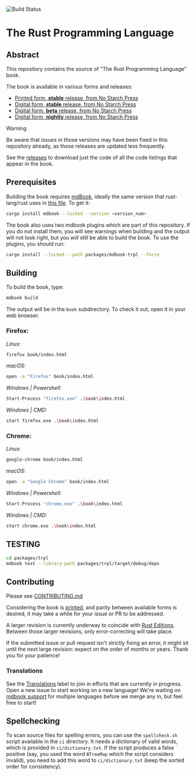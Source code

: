 ![Build Status](https://github.com/rust-lang/book/workflows/CI/badge.svg)
# The Rust Programming Language
## Abstract
This repository contains the source of "The Rust Programming Language" book.

The book is available in various forms and releases:
- [Printed form, **stable** release, from No Starch Press][printed]
- [Digital form, **stable** release, from No Starch Press][stable]
- [Digital form, **beta** release, from No Starch Press][beta]
- [Digital form, **nightly** release, from No Starch Press][nightly]

> [!WARNING]
Be aware that issues in those versions may have been fixed in this repository already, as those
releases are updated less frequently.

[printed]: https;//nostarch.com/rust-programming-language-2nd-edition 
[stable]: https://doc.rust-lang.org/stable/book/
[beta]: https://doc.rust-lang.org/beta/book/
[nightly]: https://doc.rust-lang.org/nightly/book/

See the [releases] to download just the code of all the code listings that appear in the book.

[releases]: https://github.com/rust-lang/book/releases

## Prerequisites

Building the book requires [mdBook], ideally the same version that
rust-lang/rust uses in [this file][rust-mdbook]. To get it:

[mdBook]: https://github.com/rust-lang/mdBook
[rust-mdbook]: https://github.com/rust-lang/rust/blob/master/src/tools/rustbook/Cargo.toml

```sh
cargo install mdbook --locked --version <version_num>
```

The book also uses two mdbook plugins which are part of this repository. If you
do not install them, you will see warnings when building and the output will not
look right, but you _will_ still be able to build the book. To use the plugins,
you should run:

```sh
cargo install --locked --path packages/mdbook-trpl --force
```

## Building

To build the book, type:

```sh
mdbook build
```

The output will be in the `book` subdirectory. To check it out, open it in
your web browser.

### Firefox:

_Linux:_

```sh
firefox book/index.html                       
```
_macOS:_

```sh
open -a "Firefox" book/index.html             
```

_Windows | Powershell:_

```sh
Start-Process "firefox.exe" .\book\index.html 
```

_Windows | CMD:_

```sh
start firefox.exe .\book\index.html           
```

### Chrome:

_Linux:_

```sh
google-chrome book/index.html                       
```
_macOS:_

```sh
open -a "Google Chrome" book/index.html             
```

_Windows | Powershell:_

```sh
Start-Process "chrome.exe" .\book\index.html 
```

_Windows | CMD:_

```sh
start chrome.exe .\book\index.html           
```

## TESTING

```sh
cd packages/trpl
mdbook test --library-path packages/trpl/target/debug/deps
```

## Contributing

Please see [CONTRIBUTING.md][contrib] 

[contrib]: https://github.com/rust-lang/book/blob/main/CONTRIBUTING.md

Considering the book is [printed], and parity between available forms is desired, it may take a while for your issue or PR to be addressed.

A larger revision is currently underway to coincide with [Rust Editions](https://doc.rust-lang.org/edition-guide/). Between those larger
revisions, only error-correcting will take place.

If the submitted issue or pull request isn't strictly fixing an error, it might sit until the next large revision: expect on the order of months or years. Thank you
for your patience!

### Translations

See the [Translations] label to join in efforts that are currently in progress. Open a new issue to start working on
a new language! We're waiting on [mdbook support] for multiple languages before we merge any in, but feel free to start!

[Translations]: https://github.com/rust-lang/book/issues?q=is%3Aopen+is%3Aissue+label%3ATranslations
[mdbook support]: https://github.com/rust-lang/mdBook/issues/5

## Spellchecking

To scan source files for spelling errors, you can use the `spellcheck.sh`
script available in the `ci` directory. It needs a dictionary of valid words,
which is provided in `ci/dictionary.txt`. If the script produces a false
positive (say, you used the word `BTreeMap` which the script considers invalid),
you need to add this word to `ci/dictionary.txt` (keep the sorted order for
consistency).
